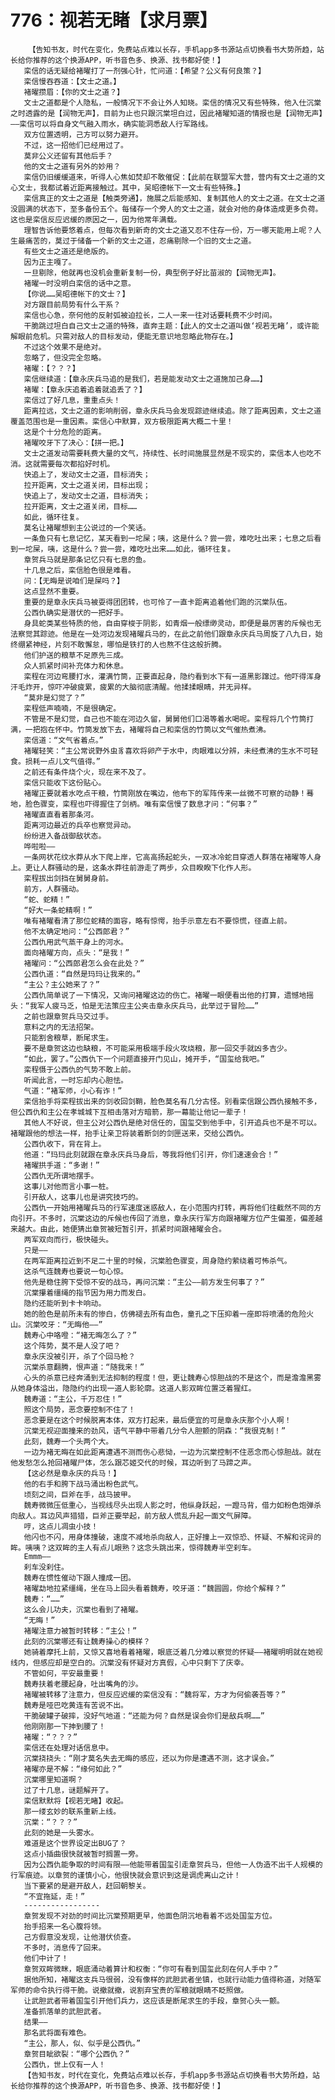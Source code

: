 # 776：视若无睹【求月票】
        【告知书友，时代在变化，免费站点难以长存，手机app多书源站点切换看书大势所趋，站长给你推荐的这个换源APP，听书音色多、换源、找书都好使！】
       栾信的话无疑给褚曜打了一剂强心针，忙问道：【希望？公义有何良策？】
       栾信慢吞吞道：【文士之道。】
       褚曜攒眉：【你的文士之道？】
       文士之道都是个人隐私，一般情况下不会让外人知晓。栾信的情况又有些特殊，他入仕沉棠之时透露的是【润物无声】，目前为止也只跟沉棠坦白过，因此褚曜知道的情报也是【润物无声】——栾信可以将自身文气融入雨水，确实能洞悉敌人行军路线。
       双方位置透明，己方可以努力避开。
       不过，这一招他们已经用过了。
       莫非公义还留有其他后手？
       他的文士之道有另外的妙用？
       栾信仍旧缓缓道来，听得人心焦如焚却不敢催促：【此前在联盟军大营，营内有文士之道的文心文士，我都试着近距离接触过。其中，吴昭德帐下一文士有些特殊。】
       栾信真正的文士之道是【触类旁通】，施展之后能感知、复制其他人的文士之道。在文士之道没圆满的状态下，至多备份五个。每储存一个旁人的文士之道，就会对他的身体造成更多负荷。这也是栾信反应迟缓的原因之一，因为他常年满载。
       理智告诉他要悠着点，但每次看到新奇的文士之道又忍不住存一份，万一哪天能用上呢？人生最痛苦的，莫过于储备一个新的文士之道，忍痛剔除一个旧的文士之道。
       有些文士之道还是绝版的。
       因为正主嘎了。
       一旦剔除，他就再也没机会重新复制一份，典型例子好比苗淑的【润物无声】。
       褚曜一时没明白栾信的话中之意。
       【你说……吴昭德帐下的文士？】
       对方跟目前局势有什么干系？
       栾信也心急，奈何他的反射弧被迫拉长，二人一来一往对话要耗费不少时间。
       干脆跳过坦白自己文士之道的特殊，直奔主题：【此人的文士之道叫做‘视若无睹’，或许能解眼前危机。只需对敌人的目标发动，便能无意识地忽略此物存在。】
       不过这个效果不是绝对。
       忽略了，但没完全忽略。
       褚曜：【？？？】
       栾信继续道：【章永庆兵马追的是我们，若是能发动文士之道施加己身……】
       褚曜：【章永庆追着追着就追丢了？】
       栾信过了好几息，重重点头！
       距离拉远，文士之道的影响削弱，章永庆兵马会发现踪迹继续追。除了距离因素，文士之道覆盖范围也是一重因素。栾信心中默算，双方极限距离大概二十里！
       这是个十分危险的距离。
       褚曜咬牙下了决心：【拼一把。】
       文士之道发动需要耗费大量的文气，持续性、长时间施展显然是不现实的，栾信本人也吃不消。这就需要每次都掐好时机。
       快追上了，发动文士之道，目标消失；
       拉开距离，文士之道关闭，目标出现；
       快追上了，发动文士之道，目标消失；
       拉开距离，文士之道关闭，目标……
       如此，循环往复。
       莫名让褚曜想到主公说过的一个笑话。
       一条鱼只有七息记忆，某天看到一坨屎；咦，这是什么？尝一尝，难吃吐出来；七息之后看到一坨屎，咦，这是什么？尝一尝，难吃吐出来……如此，循环往复。
       章贺兵马就是那条记忆只有七息的鱼。
       十几息之后，栾信脸色很是难看。
       问：【无晦是说咱们是屎吗？】
       这点显然不重要。
       重要的是章永庆兵马被耍得团团转，也可怜了一直卡距离追着他们跑的沉棠队伍。
       公西仇确实是潜伏的一把好手。
       身具蛇类某些特质的他，自由穿梭于阴影，如青烟一般缥缈灵动，即便是最厉害的斥候也无法察觉其踪迹。他是在一处河边发现褚曜兵马的，在此之前他们跟章永庆兵马周旋了八九日，始终绷紧神经，片刻不敢懈怠，哪怕是铁打的人也熬不住这般折腾。
       他们护送的粮草不足原先三成。
       众人抓紧时间补充体力和休息。
       栾程在河边弯腰打水，灌满竹筒，正要直起身，隐约看到水下有一道黑影蹿过。他吓得浑身汗毛炸开，惊吓冲破疲累，疲累的大脑彻底清醒。他揉揉眼睛，并无异样。
       “莫非是幻觉了？”
       栾程低声喃喃，不是很确定。
       不管是不是幻觉，自己也不能在河边久留，舅舅他们口渴等着水喝呢。栾程将几个竹筒打满，一把抱在怀中。竹筒发放下去，褚曜将自己和栾信的竹筒以文气催热煮沸。
       栾信道：“文气省着点。”
       褚曜轻笑：“主公常说野外虫豸喜欢将卵产于水中，肉眼难以分辨，未经煮沸的生水不可轻食。损耗一点儿文气值得。”
       之前还有条件烧个火，现在来不及了。
       栾信只能收下这份贴心。
       褚曜正要就着水吃点干粮，竹筒刚放在嘴边，他布下的军阵传来一丝微不可察的动静！蓦地，脸色骤变，栾程也吓得握住了剑柄。唯有栾信慢了数息才问：“何事？”
       褚曜直直看着那条河。
       距离河边最近的兵卒也察觉异动。
       纷纷进入备战御敌状态。
       哗啦啦——
       一条网状花纹水莽从水下爬上岸，它高高扬起蛇头，一双冰冷蛇目穿透人群落在褚曜等人身上。更让人群骚动的是，这条水莽往前游走了两步，众目睽睽下化作人形。
       栾程拔出剑挡在舅舅身前。
       前方，人群骚动。
       “蛇、蛇精！”
       “好大一条蛇精啊！”
       唯有褚曜看清了那位蛇精的面容，略有惊愕，抬手示意左右不要惊慌，径直上前。
       他不太确定地问：“公西郎君？”
       公西仇用武气蒸干身上的河水。
       面向褚曜方向，点头：“是我！”
       褚曜问：“公西郎君怎么会在此处？”
       公西仇道：“自然是玛玛让我来的。”
       “主公？主公她来了？”
       公西仇简单说了一下情况，又询问褚曜这边的伤亡。褚曜一眼便看出他的打算，遗憾地摇头：“我军人疲马乏，怕是无法策应主公夹击章永庆兵马，此举过于冒险……”
       之前也跟章贺兵马交过手。
       意料之内的无法招架。
       只能割舍粮草，断尾求生。
       要不是章贺这边也缺粮，不可能采用极端手段火攻烧粮，那一回交手就凶多吉少。
       “如此，罢了。”公西仇下一个问题直接开门见山，摊开手，“国玺给我吧。”
       栾程慑于公西仇的气势不敢上前。
       听闻此言，一时忘却内心胆怯。
       气道：“褚军师，小心有诈！”
       栾信抬手将栾程拔出来的剑收回剑鞘，脸色莫名有几分古怪。别看栾信跟公西仇接触不多，但公西仇和主公在孝城城下互相击落对方暗箭，那一幕能让他记一辈子！
       其他人不好说，但主公对公西仇是绝对信任的，国玺交到他手中，引开追兵也不是不可以。褚曜跟他的想法一样，抬手让亲卫将装着断剑的剑匣送来，交给公西仇。
       公西仇收下，背在背上。
       他道：“玛玛此刻就跟在章永庆兵马身后，等我将他们引开，你们速速会合！”
       褚曜拱手道：“多谢！”
       公西仇无所谓地摆手。
       这事儿对他而言小事一桩。
       引开敌人，这事儿也是讲究技巧的。
       公西仇一开始用褚曜兵马的行军速度迷惑敌人，在小范围内打转，再将他们往截然不同的方向引开。不多时，沉棠这边的斥候也传回了消息，章永庆行军方向跟褚曜方位产生偏差，偏差越来越大。由此，她便猜出章贺被短暂引开，抓紧时间跟褚曜会合。
       两军双向而行，极快碰头。
       只是——
       在两军距离拉近到不足二十里的时候，沉棠脸色骤变，周身隐约萦绕着可怖杀气。
       这杀气连魏寿也要说一句心惊。
       他先是稳住胯下受惊不安的战马，再问沉棠：“主公——前方发生何事了？”
       沉棠攥着缰绳的指节因为用力而发白。
       隐约还能听到卡卡响动。
       她的脸色是前所未有的惨白，仿佛褪去所有血色，童孔之下压抑着一座即将喷涌的危险火山。沉棠咬牙：“无晦他——”
       魏寿心中咯噔：“褚无晦怎么了？”
       这个阵势，莫不是人没了吧？
       章永庆没被引开，杀了个回马枪？
       沉棠杀意翻腾，恨声道：“随我来！”
       心头的杀意已经奔涌到无法抑制的程度！但，更让魏寿心惊胆战的不是这个，而是澹澹黑雾从她身体溢出，隐隐约约出现一道人影轮廓。这道人影双眸位置泛着猩红。
       魏寿道：“主公，千万忍住！”
       照这个局势，恶念要控制不住了！
       恶念要是在这个时候脱离本体，双方打起来，最后便宜的可是章永庆那个小人啊！
       沉棠无视迎面撞来的劲风，语气平静中带着几分令人胆颤的阴森：“我很克制！”
       此刻，魏寿一个头两个大。
       一边为褚无晦在如此距离遭遇不测而伤心悲恸，一边为沉棠控制不住恶念而心惊胆战。就在他发愁怎么抢回褚曜尸体，怎么跟芯姬交代的时候，耳边听到了马蹄之声。
       【这必然是章永庆的兵马！】
       他的右手和胯下战马涌出粉色武气。
       顷刻之间，巨斧在手，战马披甲。
       魏寿微微压低重心，当视线尽头出现人影之时，他纵身跃起，一蹬马背，借力如粉色炮弹杀向敌人。耳边风声猎猎，巨斧正要举起，前方敌人慌乱升起一面文气屏障。
       哼，这点儿凋虫小技！
       他闪也不闪，用身体撞破，速度不减地杀向敌人，正好撞上一双惊恐、怀疑、不解和诧异的眸。咦咦？这双眸的主人有点儿眼熟？这念头跳出来，惊得魏寿半空刹车。
       Emmm——
       刹车没刹住。
       魏寿在惯性催动下跟人撞成一团。
       褚曜勐地拉紧缰绳，坐在马上回头看着魏寿，咬牙道：“魏圆圆，你给个解释？”
       魏寿：“……”
       这么会儿功夫，沉棠也看到了褚曜。
       “无晦！”
       褚曜注意力被暂时转移：“主公！”
       此刻的沉棠哪还有让魏寿操心的模样？
       她骑着摩托上前，又惊又喜地看着褚曜，眼底泛着几分难以察觉的怀疑——褚曜明明就在她视线内，但感应却是空白的。沉棠没有怀疑对方真假，心中只剩下了庆幸。
       不管如何，平安最重要！
       魏寿扶着老腰起身，吐出嘴角的沙。
       褚曜被转移了注意力，但反应迟缓的栾信没有：“魏将军，方才为何偷袭吾等？”
       魏寿是哑巴吃黄连有苦说不出。
       干脆破罐子破摔，没好气地道：“还能为何？自然是误会你们是敌兵啊……”
       他刚刚那一下抻到腰了！
       褚曜：“？？？”
       栾信还在处理对话信息中。
       沉棠挠挠头：“刚才莫名失去无晦的感应，还以为你是遭遇不测，这才误会。”
       褚曜亦是不解：“缘何如此？”
       沉棠哪里知道啊？
       过了十几息，谜题解开了。
       栾信默默将【视若无睹】收起。
       那一缕玄妙的联系重新上线。
       沉棠：“？？？”
       此刻的她是一头雾水。
       难道是这个世界设定出BUG了？
       这点小插曲很快就被暂时搁置一旁。
       因为公西仇能争取的时间有限——他能带着国玺引走章贺兵马，但他一人伪造不出千人规模的行军痕迹。以章贺的谨慎小心，他很快就会意识到这是调虎离山之计！
       当下要紧的是避开敌人，赶回朝黎关。
       “不宜拖延，走！”
       -----------------
       章贺发现不对劲的时间比沉棠预期更早，他面色阴沉地看着不远处国玺方位。
       抬手招来一名心腹将领。
       己方假意没发现，让他潜伏侦查。
       不多时，消息传了回来。
       他们中计了！
       章贺双眸微眯，眼底涌动着算计和权衡：“你可有看到国玺此刻在何人手中？”
       据他所知，褚曜这支兵马很弱，没有像样的武胆武者坐镇，也就行动能力值得称道，对随军军师的命令执行得干脆。说撤就撤，说割弃宝贵的军粮就眼睛不眨照做。
       让武胆武者带着国玺引开他们兵力，这应该是断尾求生的手段，章贺心头一颤。
       准备抓落单的武胆武者。
       结果——
       那名武将面有难色。
       “主公，那人，似、似乎是公西仇。”
       章贺目眦欲裂：“哪个公西仇？”
       公西仇，世上仅有一人！
       【告知书友，时代在变化，免费站点难以长存，手机app多书源站点切换看书大势所趋，站长给你推荐的这个换源APP，听书音色多、换源、找书都好使！】